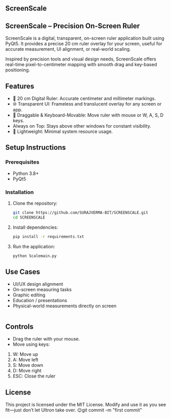 ## ScreenScale
## ScreenScale – Precision On-Screen Ruler
ScreenScale is a digital, transparent, on-screen ruler application built using PyQt5. It provides a precise 20 cm ruler overlay for your screen, useful for accurate measurement, UI alignment, or real-world scaling.

Inspired by precision tools and visual design needs, ScreenScale offers real-time pixel-to-centimeter mapping with smooth drag and key-based positioning.

## Features
- 📏 20 cm Digital Ruler: Accurate centimeter and millimeter markings.
- 🌐 Transparent UI: Frameless and translucent overlay for any screen or app.
- 🎯 Draggable & Keyboard-Movable: Move ruler with mouse or W, A, S, D keys.
-    Always on Top: Stays above other windows for constant visibility.
- 🚀 Lightweight: Minimal system resource usage.
## Setup Instructions
### Prerequisites
- Python 3.8+
- PyQt5
### Installation
1. Clone the repository:
   ```sh
   git clone https://github.com/SURAJVERMA-BIT/SCREENSCALE.git
   cd SCREENSCALE
   ```
2. Install dependencies:
   ```sh
   pip install -r requirements.txt
   ```
3. Run the application:
   ```sh
   python Scalemain.py
   ```

## Use Cases
- UI/UX design alignment
- On-screen measuring tasks
- Graphic editing
- Education / presentations
- Physical-world measurements directly on screen
  ```

## Controls
- Drag the ruler with your mouse.
- Move using keys:
1. W: Move up
2. A: Move left
3. S: Move down
4. D: Move right
5. ESC: Close the ruler


## License
This project is licensed under the MIT License. Modify and use it as you see fit—just don’t let Ultron take over. 😉git commit -m "first commit"